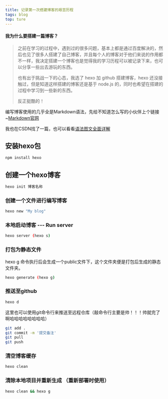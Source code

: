 ```yaml
---
title: 记录第一次搭建博客的艰苦历程
tags: blog
top: ture
---
```


#### 我为什么要搭建一篇博客？

> 之前在学习的过程中，遇到过的很多问题，基本上都是通过百度解决的，然后也见了很多人搭建了自己博客，并且每个人的博客对于他们来说的作用都不一样，我决定搭建一个博客也是觉得我的学习历程可以被记录下来，也可以分享一些出去游玩的东西。
> 
> 也有出于挑战一下的心态，我选了 hexo 加 github 搭建博客，hexo 还没接触过，但是知道这样搭建的博客还是基于 node.js 的，同时也希望在搭建的过程中学习到一些新的东西。
> 
> 反正挺酷的！

编写博客使用的几乎全是Markdown语法，先给不知道怎么写的小伙伴上个链接~[Markdown官网](http://markdown.p2hp.com/basic-syntax/)

我也在CSDN找了一篇，也可以看看[语法图文全面详解](<https://blog.csdn.net/u014061630/article/details/81359144?ops_request_misc=%257B%2522request%255Fid%2522%253A%2522168967454716800197084944%2522%252C%2522scm%2522%253A%252220140713.130102334..%2522%257D&request_id=168967454716800197084944&biz_id=0&utm_medium=distribute.pc_chrome_plugin_search_result.none-task-blog-2~all~top_positive~default-1-81359144-null-null.nonecase&utm_term=markdown%E8%AF%AD%E6%B3%95&spm=1018.2226.3001.4187>)

<!-- more -->

## 安装hexo包

``` bash
npm install hexo
```

## 创建一个hexo博客

``` bash
hexo init 博客名称
```

### 创建一个文件进行编写博客

``` bash
hexo new "My blog"
```

### 本地启动博客 --- Run server

``` bash
hexo server (hexo s)
```

### 打包为静态文件
hexo g 命令执行后会生成一个public文件下，这个文件夹便是打包后生成的静态文件夹。
``` bash
hexo generate (hexo g)
```

### 推送至github

``` bash
hexo d
```
这里也可以使用git命令行来推送至远程仓库（敲命令行主要是帅！！！帅就完了啊哈哈哈哈哈哈哈哈）
```bash
git add .
git commit -m '提交备注'
git pull
git push
```


### 清空博客缓存

``` bash
hexo clean
```

### 清除本地项目并重新生成 （重新部署时使用）

``` bash
hexo clean && hexo g
```

